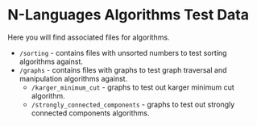 # N-Languages Algorithms Test Data

Here you will find associated files for algorithms.

- `/sorting` - contains files with unsorted numbers to test sorting algorithms against.
- `/graphs`  - contains files with graphs to test graph traversal and manipulation algorithms against.
  - `/karger_minimum_cut` - graphs to test out karger minimum cut algorithm.
  - `/strongly_connected_components` - graphs to test out strongly connected components algorithms. 
